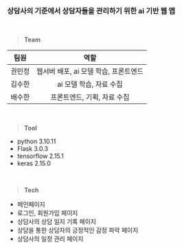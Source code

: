 ### 상담사의 기준에서 상담자들을 관리하기 위한 ai 기반 웹 앱

<br>

> **Team**

|팀원|역할|
|:---:|:---:|
|권민정|웹서버 배포, ai 모델 학습, 프론트엔드|
|김수한|ai 모델 학습, 자료 수집|
|배수한|프론트엔드, 기획, 자료 수집|

<br>

> **Tool**

- python 3.10.11
- Flask 3.0.3 
- tensorflow 2.15.1
- keras 2.15.0

<br>

> **Tech**

- 메인페이지
- 로그인, 회원가입 페이지
- 상담사의 상담 일지 기록 페이지
- 상담을 통한 상담자의 긍정적인 감정 파악 페이지
- 상담사의 일정 관리 페이지
